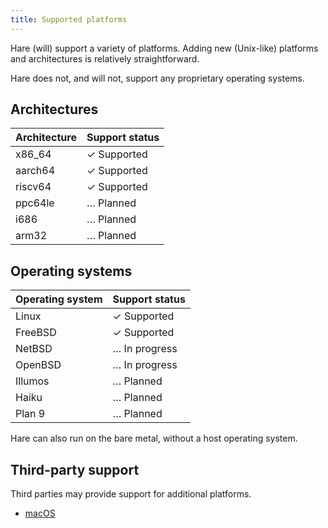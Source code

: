```yaml
---
title: Supported platforms
---
```


Hare (will) support a variety of platforms. Adding new (Unix-like) platforms and
architectures is relatively straightforward.

Hare does not, and will not, support any proprietary operating systems.

## Architectures

<table>
  <thead>
    <tr>
      <th>Architecture</th>
      <th>Support status</th>
    </tr>
  </thead>
  <tbody>
    <tr>
      <td>x86_64</td>
      <td><span class="yes">✓</span> Supported</td>
    </tr>
    <tr>
      <td>aarch64</td>
      <td><span class="yes">✓</span> Supported</td>
    </tr>
    <tr>
      <td>riscv64</td>
      <td><span class="yes">✓</span> Supported</td>
    </tr>
    <tr>
      <td>ppc64le</td>
      <td><span class="todo">…</span> Planned</td>
    </tr>
    <tr>
      <td>i686</td>
      <td><span class="todo">…</span> Planned</td>
    </tr>
    <tr>
      <td>arm32</td>
      <td><span class="todo">…</span> Planned</td>
    </tr>
  </tbody>
</table>

## Operating systems

<table>
  <thead>
    <tr>
      <th>Operating system</th>
      <th>Support status</th>
    </tr>
  </thead>
  <tbody>
    <tr>
      <td>Linux</td>
      <td><span class="yes">✓</span> Supported</td>
    </tr>
    <tr>
      <td>FreeBSD</td>
      <td><span class="yes">✓</span> Supported</td>
    </tr>
    <tr>
      <td>NetBSD</td>
      <td><span class="todo">…</span> In progress</td>
    </tr>
    <tr>
      <td>OpenBSD</td>
      <td><span class="todo">…</span> In progress</td>
    </tr>
    <tr>
      <td>Illumos</td>
      <td><span class="todo">…</span> Planned</td>
    </tr>
    <tr>
      <td>Haiku</td>
      <td><span class="todo">…</span> Planned</td>
    </tr>
    <tr>
      <td>Plan 9</td>
      <td><span class="todo">…</span> Planned</td>
    </tr>
  </tbody>
</table>

Hare can also run on the bare metal, without a host operating system.

## Third-party support

Third parties may provide support for additional platforms.

- [macOS](https://github.com/hshq/harelang)
